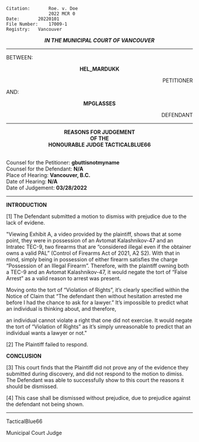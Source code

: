 	Citation:       Roe. v. Doe
                	2022 MCR 0
	Date:		20220101
	File Number:	17009-1
	Registry:	Vancouver

<p align="center"><b><i>
				IN THE MUNICIPAL COURT OF VANCOUVER
</b></i>

---

BETWEEN:
<p align="center"><b>		HEL_MARDUKK			</b>
<p align="right">		PETITIONER
<p>				AND:
<p align="center"><b>		MPGLASSES			</b>
<p align="right">		DEFENDANT

---
	
<p align="center"><b>		
				REASONS FOR JUDGEMENT
<br>				OF THE
<br>				HONOURABLE JUDGE TACTICALBLUE66

</b>

<br>				Counsel for the Petitioner: **gbuttisnotmyname**
<br>				Counsel for the Defendant: **N/A**
<br>				Place of Hearing: **Vancouver, B.C.**
<br>				Date of Hearing: **N/A**
<br>				Date of Judgement: **03/28/2022**

---

**INTRODUCTION**

[1] The Defendant submitted a motion to dismiss with prejudice due to the lack of evidene. 
  
  "Viewing Exhibit A, a video provided by the plaintiff, shows that at some point, they were
in possession of an Avtomat Kalashnikov-47 and an Intratec TEC-9, two firearms that are
“considered illegal even if the obtainer owns a valid PAL” (Control of Firearms Act of 2021, A2
S2). With that in mind, simply being in possession of either firearm satisfies the charge
“Possession of an Illegal Firearm”. Therefore, with the plaintiff owning both a TEC-9 and an
Avtomat Kalashnikov-47, it would negate the tort of “False Arrest” as a valid reason to arrest
was present.

Moving onto the tort of “Violation of Rights”, it’s clearly specified within the
Notice of Claim that “The defendant then without hesitation arrested me before I had the chance
to ask for a lawyer.” It’s impossible to predict what an individual is thinking about, and therefore,

an individual cannot violate a right that one did not exercise. It would negate the tort of
“Violation of Rights” as it’s simply unreasonable to predict that an individual wants a lawyer or
not."
  
[2] The Plaintiff failed to respond.

**CONCLUSION**

[3] This court finds that the Plaintiff did not prove any of the evidence they submitted during discovery, and did not respond to the motion to dimiss. The Defendant was able to successfully show to this court the reasons it should be  dismissed. 
  
[4] This case shall be dismissed without prejudice, due to prejudice against the defendant not being shown.
	
---

TacticalBlue66
	
Municipal Court Judge
